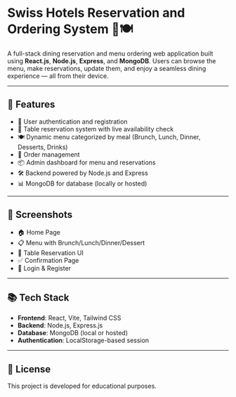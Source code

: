# Swiss Hotels Reservation and Ordering System 🏨🍽️

A full-stack dining reservation and menu ordering web application built using **React.js**, **Node.js**, **Express**, and **MongoDB**. Users can browse the menu, make reservations, update them, and enjoy a seamless dining experience — all from their device.

---

## 🚀 Features

- 🔐 User authentication and registration
- 📅 Table reservation system with live availability check
- 🍽️ Dynamic menu categorized by meal (Brunch, Lunch, Dinner, Desserts, Drinks)
- 🧾 Order management
- 📦 Admin dashboard for menu and reservations
- 🛠️ Backend powered by Node.js and Express
- 📊 MongoDB for database (locally or hosted)

---

## 📸 Screenshots

- 🏠 Home Page
- 📋 Menu with Brunch/Lunch/Dinner/Dessert
- 📅 Table Reservation UI
- ✅ Confirmation Page
- 🔐 Login & Register

---

## 📚 Tech Stack

- **Frontend**: React, Vite, Tailwind CSS
- **Backend**: Node.js, Express.js
- **Database**: MongoDB (local or hosted)
- **Authentication**: LocalStorage-based session

---

## 📜 License

This project is developed for educational purposes.

